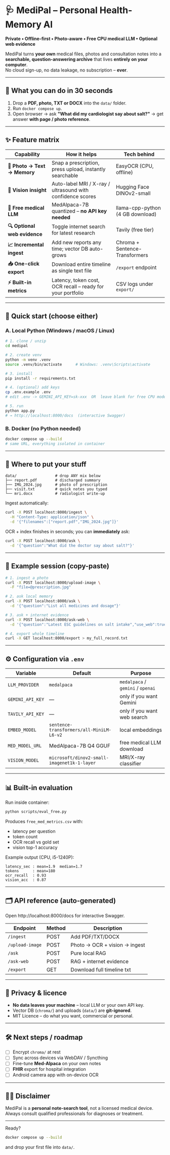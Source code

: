 # 🩺 MediPal – Personal Health-Memory AI  
**Private • Offline-first • Photo-aware • Free CPU medical LLM • Optional web evidence**

MediPal turns **your own** medical files, photos and consultation notes into a **searchable, question-answering archive** that lives **entirely on your computer**.  
No cloud sign-up, no data leakage, no subscription – **ever**.

---

## 🚀 What you can do in 30 seconds

1. Drop a **PDF, photo, TXT or DOCX** into the `data/` folder.  
2. Run `docker compose up`.  
3. Open browser → ask **"What did my cardiologist say about salt?"** → get answer **with page / photo reference**.

---

## ✨ Feature matrix

| Capability | How it helps | Tech behind |
|------------|--------------|-------------|
| **📸 Photo → Text → Memory** | Snap a prescription, press upload, instantly searchable | EasyOCR (CPU, offline) |
| **🩻 Vision insight** | Auto-label MRI / X-ray / ultrasound with confidence scores | Hugging Face DINOv2-small |
| **🧠 Free medical LLM** | MedAlpaca-7B quantized – **no API key needed** | llama-cpp-python (4 GB download) |
| **🔍 Optional web evidence** | Toggle internet search for latest research | Tavily (free tier) |
| **📈 Incremental ingest** | Add new reports any time; vector DB auto-grows | Chroma + Sentence-Transformers |
| **📥 One-click export** | Download entire timeline as single text file | `/export` endpoint |
| **⚡ Built-in metrics** | Latency, token cost, OCR recall – ready for your portfolio | CSV logs under `export/` |

---

## 🏁 Quick start (choose either)

### A. Local Python (Windows / macOS / Linux)

```bash
# 1. clone / unzip
cd medipal

# 2. create venv
python -m venv .venv
source .venv/bin/activate      # Windows: .venv\Scripts\activate

# 3. install
pip install -r requirements.txt

# 4. (optional) add keys
cp .env.example .env
# edit .env -> GEMINI_API_KEY=sk-xxx  OR  leave blank for free CPU mode

# 5. run
python app.py
# → http://localhost:8000/docs  (interactive Swagger)
```

### B. Docker (no Python needed)

```bash
docker compose up --build
# same URL, everything isolated in container
```

---

## 📂 Where to put your stuff

```
data/                 # drop ANY mix below
├── report.pdf        # discharged summary
├── IMG_2024.jpg      # photo of prescription
├── visit.txt         # quick notes you typed
└── mri.docx          # radiologist write-up
```

Ingest automatically:

```bash
curl -X POST localhost:8000/ingest \
  -H "Content-Type: application/json" \
  -d '{"filenames":["report.pdf","IMG_2024.jpg"]}'
```

OCR + index finishes in seconds; you can **immediately** ask:

```bash
curl -X POST localhost:8000/ask \
  -d '{"question":"What did the doctor say about salt?"}'
```

---

## 🧪 Example session (copy-paste)

```bash
# 1. ingest a photo
curl -X POST localhost:8000/upload-image \
  -F "file=@prescription.jpg"

# 2. ask local memory
curl -X POST localhost:8000/ask \
  -d '{"question":"List all medicines and dosage"}'

# 3. ask + internet evidence
curl -X POST localhost:8000/ask-web \
  -d '{"question":"Latest ESC guidelines on salt intake","use_web":true}'

# 4. export whole timeline
curl -X GET localhost:8000/export > my_full_record.txt
```

---

## ⚙️ Configuration via `.env`

| Variable | Default | Purpose |
|----------|---------|---------|
| `LLM_PROVIDER` | `medalpaca` | `medalpaca` / `gemini` / `openai` |
| `GEMINI_API_KEY` | — | only if you want Gemini |
| `TAVILY_API_KEY` | — | only if you want web search |
| `EMBED_MODEL` | `sentence-transformers/all-MiniLM-L6-v2` | local embeddings |
| `MED_MODEL_URL` | MedAlpaca-7B Q4 GGUF | free medical LLM download |
| `VISION_MODEL` | `microsoft/dinov2-small-imagenet1k-1-layer` | MRI/X-ray classifier |

---

## 📊 Built-in evaluation

Run inside container:
```bash
python scripts/eval_free.py
```
Produces `free_med_metrics.csv` with:
- latency per question
- token count
- OCR recall vs gold set
- vision top-1 accuracy

Example output (CPU, i5-1240P):
```
latency_sec : mean=1.9  median=1.7
tokens      : mean=180
ocr_recall  : 0.93
vision_acc  : 0.87
```

---

## 🗂️ API reference (auto-generated)

Open http://localhost:8000/docs for interactive Swagger.

| Endpoint | Method | Description |
|----------|--------|-------------|
| `/ingest` | POST | Add PDF/TXT/DOCX |
| `/upload-image` | POST | Photo → OCR + vision → ingest |
| `/ask` | POST | Pure local RAG |
| `/ask-web` | POST | RAG + internet evidence |
| `/export` | GET | Download full timeline txt |

---

## 🔐 Privacy & licence

- **No data leaves your machine** – local LLM or your own API key.  
- Vector DB (`chroma/`) and uploads (`data/`) are **git-ignored**.  
- MIT Licence – do what you want, commercial or personal.

---

## 🛠️ Next steps / roadmap

- [ ] Encrypt `chroma/` at rest  
- [ ] Sync across devices via WebDAV / Syncthing  
- [ ] Fine-tune **Med-Alpaca** on your own notes  
- [ ] **FHIR** export for hospital integration  
- [ ] Android camera app with on-device OCR

---

## 🧑‍⚕️ Disclaimer

MediPal is a **personal note-search tool**, not a licensed medical device.  
Always consult qualified professionals for diagnoses or treatment.

---

Ready?  
```bash
docker compose up --build
```
and drop your first file into `data/`.